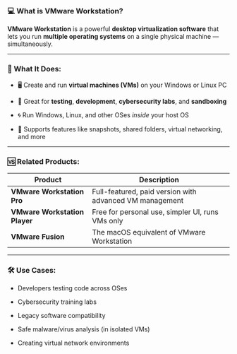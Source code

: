 
### 💻 What is **VMware Workstation**?

**VMware Workstation** is a powerful **desktop virtualization software** that lets you run **multiple operating systems** on a single physical machine — simultaneously.

---

### 🧰 What It Does:

- 🖥️ Create and run **virtual machines (VMs)** on your Windows or Linux PC
    
- 🧪 Great for **testing**, **development**, **cybersecurity labs**, and **sandboxing**
    
- 🌀 Run Windows, Linux, and other OSes _inside_ your host OS
    
- 🧩 Supports features like snapshots, shared folders, virtual networking, and more
    

---

### 🆚 Related Products:

|Product|Description|
|---|---|
|**VMware Workstation Pro**|Full-featured, paid version with advanced VM management|
|**VMware Workstation Player**|Free for personal use, simpler UI, runs VMs only|
|**VMware Fusion**|The macOS equivalent of VMware Workstation|

---

### 🛠️ Use Cases:

- Developers testing code across OSes
    
- Cybersecurity training labs
    
- Legacy software compatibility
    
- Safe malware/virus analysis (in isolated VMs)
    
- Creating virtual network environments